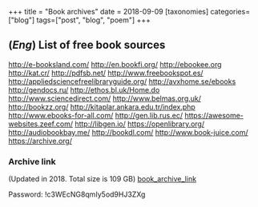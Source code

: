 +++
title = "Book archives"
date = 2018-09-09
[taxonomies]
categories=["blog"]
tags=["post", "blog", "poem"]
+++

## (*Eng*) List of free book sources

http://e-booksland.com/
http://en.bookfi.org/
http://ebookee.org
http://kat.cr/
http://pdfsb.net/
http://www.freebookspot.es/
http://appliedsciencefreelibraryguide.org/
http://avxhome.se/ebooks
http://gendocs.ru/
http://ethos.bl.uk/Home.do
http://www.sciencedirect.com/
http://www.belmas.org.uk/
http://bookzz.org/
http://kitaplar.ankara.edu.tr/index.php
http://www.ebooks-for-all.com/
http://gen.lib.rus.ec/
https://awesome-websites.zeef.com/
http://libgen.io/
https://openlibrary.org/
http://audiobookbay.me/
http://bookdl.com/
http://www.book-juice.com/
https://archive.org/

### Archive link
(Updated in 2018. Total size is 109 GB)
[book_archive_link](http://link.tl/1awfp)

Password:
!c3WEcNG8qmIy5od9HJ3ZXg